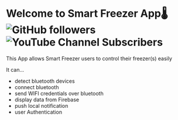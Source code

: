 <h1>Welcome to Smart Freezer App🌡
<img alt="GitHub followers" src="https://img.shields.io/github/followers/minyoung-21?label=Min%20Young&style=social">
<img alt="YouTube Channel Subscribers" src="https://img.shields.io/youtube/channel/subscribers/UCuW0rrIYMAimdp1HiKidlDg?label=Check%20my%20other%20projects&style=social">

</h1>
<p>This App allows Smart Freezer users to control their freezer(s) easily</p>
<p>It can...</p>
<ul>
<li>detect bluetooth devices</li>
<li>connect bluetooth</li>
<li>send WIFI credentials over bluetooth</li>
<li>display data from Firebase</li>
<li>push local notification</li>
<li>user Authentication</li>
</ul>
